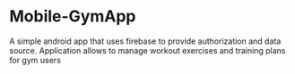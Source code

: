 # Mobile-GymApp
A simple android app that uses firebase to provide authorization and data source. Application allows to manage workout exercises and training plans for gym users
